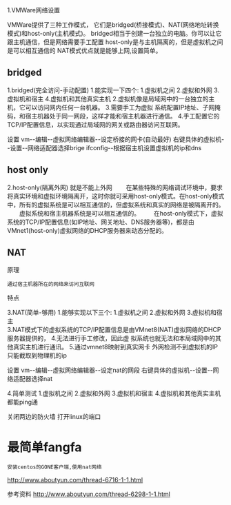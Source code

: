 


1.VMWare网络设置

VMWare提供了三种工作模式，
它们是bridged(桥接模式)、NAT(网络地址转换模式)和host-only(主机模式)。
bridged相当于创建一台独立的电脑。你可以让它跟主机通信，但是网络需要手工配置
host-only是与主机隔离的，但是虚拟机之间是可以相互通信的
NAT模式优点就是能够上网,设置简单。

## bridged
 
1.bridged(完全访问-手动配置)
1.能实现一下四个: 1.虚拟机之间   2.虚拟和外网   3.虚拟机和宿主   4.虚拟机和其他真实主机
2.虚拟机像是局域网中的一台独立的主机，它可以访问网内任何一台机器。
3.需要手工为虚拟 系统配置IP地址、子网掩码，和宿主机器处于同一网段，这样才能和宿主机器进行通信。
4.手工配置它的TCP/IP配置信息，以实现通过局域网的网关或路由器访问互联网。

设置
vm--编辑--虚拟网络编辑器--设定桥接的网卡(自动最好)
右键具体的虚拟机--设置--网络适配器选择brige
ifconfig--根据宿主机设置虚拟机的ip和dns
　　
## host only

2.host-only(隔离外网)
就是不能上外网
　　在某些特殊的网络调试环境中，要求将真实环境和虚拟环境隔离开，这时你就可采用host-only模式。在host-only模式中，所有的虚拟系统是可以相互通信的，但虚拟系统和真实的网络是被隔离开的。
　　虚拟系统和宿主机器系统是可以相互通信的。
　　在host-only模式下，虚拟系统的TCP/IP配置信息(如IP地址、网关地址、DNS服务器等)，都是由VMnet1(host-only)虚拟网络的DHCP服务器来动态分配的。
　　
## NAT

原理

    通过宿主机器所在的网络来访问互联网

特点

3.NAT(简单-够用)
1.能够实现以下三个:  1.虚拟机之间   2.虚拟和外网   3.虚拟机和宿主  
3.NAT模式下的虚拟系统的TCP/IP配置信息是由VMnet8(NAT)虚拟网络的DHCP服务器提供的，
4.无法进行手工修改，因此虚 拟系统也就无法和本局域网中的其他真实主机进行通讯。
5.通过vmnet8映射到真实网卡  外网检测不到虚拟机的IP  只能截取到物理机的ip


设置
vm--编辑--虚拟网络编辑器--设定nat的网段
右键具体的虚拟机--设置--网络适配器选择nat


4.简单测试
1.虚拟机之间   2.虚拟和外网   3.虚拟机和宿主   4.虚拟机和其他真实主机  都能ping通

关闭两边的防火墙
打开linux的端口






# 最简单fangfa

    安装centos的GONE客户端,使用nat网络





http://www.aboutyun.com/thread-6716-1-1.html






参考资料
http://www.aboutyun.com/thread-6298-1-1.html
